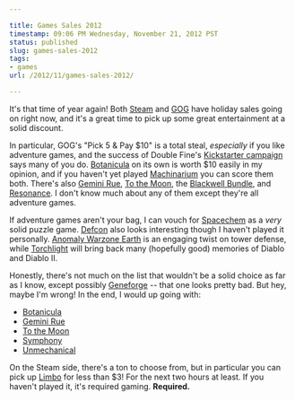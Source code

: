 ```yaml
---

title: Games Sales 2012
timestamp: 09:06 PM Wednesday, November 21, 2012 PST
status: published
slug: games-sales-2012
tags:
- games
url: /2012/11/games-sales-2012/

---
```


It's that time of year again! Both [Steam][] and [GOG][] have holiday sales going on right now, and it's a great time to pick up some great entertainment at a solid discount.

In particular, GOG's "Pick 5 & Pay $10" is a total steal, *especially* if you like adventure games, and the success of Double Fine's [Kickstarter campaign][dfa] says many of you do. [Botanicula][] on its own is worth $10 easily in my opinion, and if you haven't yet played [Machinarium][] you can score them both. There's also [Gemini Rue][], [To the Moon][], the [Blackwell Bundle][], and [Resonance][]. I don't know much about any of them except they're all adventure games.

If adventure games aren't your bag, I can vouch for [Spacechem][] as a *very* solid puzzle game. [Defcon][] also looks interesting though I haven't played it personally. [Anomaly Warzone Earth][] is an engaging twist on tower defense, while [Torchlight][] will bring back many (hopefully good) memories of Diablo and Diablo II.

Honestly, there's not much on the list that wouldn't be a solid choice as far as I know, except possibly [Geneforge][] -- that one looks pretty bad. But hey, maybe I'm wrong! In the end, I would up going with:

- [Botanicula][]
- [Gemini Rue][]
- [To the Moon][]
- [Symphony][]
- [Unmechanical][]

On the Steam side, there's a ton to choose from, but in particular you can pick up [Limbo][] for less than $3! For the next two hours at least. If you haven't played it, it's required gaming. **Required.**



[Steam]: http://store.steampowered.com/
[GOG]: http://www.gog.com/pick_5_pay_10
[Limbo]: http://store.steampowered.com/app/48000/
[dfa]: http://www.kickstarter.com/projects/66710809/double-fine-adventure
[Botanicula]: http://www.gog.com/gamecard/botanicula
[Gemini Rue]: http://www.gog.com/gamecard/gemini_rue
[Machinarium]: http://www.gog.com/gamecard/machinarium_collectors_edition
[To the Moon]: http://www.gog.com/gamecard/to_the_moon
[Blackwell Bundle]: http://www.gog.com/gamecard/blackwell_bundle
[Resonance]: http://www.gog.com/gamecard/resonance
[Symphony]: http://www.gog.com/gamecard/symphony
[Geneforge]: http://www.gog.com/gamecard/geneforge_15
[Anomaly Warzone Earth]: http://www.gog.com/gamecard/anomaly_warzone_earth
[Torchlight]: http://www.gog.com/gamecard/torchlight
[Unmechanical]: http://www.gog.com/gamecard/unmechanical
[Spacechem]: http://www.gog.com/gamecard/spacechem
[Defcon]: http://www.gog.com/gamecard/defcon
